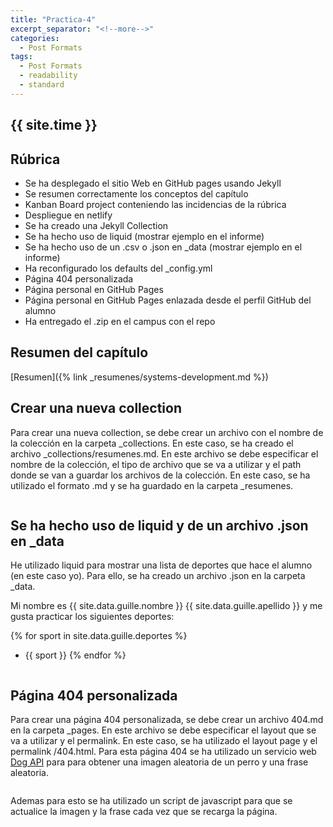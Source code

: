 ```yaml
---
title: "Practica-4"
excerpt_separator: "<!--more-->"
categories:
  - Post Formats
tags:
  - Post Formats
  - readability
  - standard
---
```


## {{ site.time }}




## Rúbrica
* Se ha desplegado el sitio Web en GitHub pages usando Jekyll
* Se resumen correctamente los conceptos del capítulo
* Kanban Board project conteniendo las incidencias de la rúbrica
* Despliegue en netlify
* Se ha creado una Jekyll Collection
* Se ha hecho uso de liquid (mostrar ejemplo en el informe)
* Se ha hecho uso de un .csv o .json en _data (mostrar ejemplo en el informe)
* Ha reconfigurado los defaults del _config.yml
* Página 404 personalizada
* Página personal en GitHub Pages
* Página personal en GitHub Pages enlazada desde el perfil GitHub del alumno
* Ha entregado el .zip en el campus con el repo

## Resumen del capítulo

[Resumen]({% link _resumenes/systems-development.md %})

## Crear una nueva collection

Para crear una nueva collection, se debe crear un archivo con el nombre de la colección en la carpeta _collections. En este caso, se ha creado el archivo _collections/resumenes.md. En este archivo se debe especificar el nombre de la colección, el tipo de archivo que se va a utilizar y el path donde se van a guardar los archivos de la colección. En este caso, se ha utilizado el formato .md y se ha guardado en la carpeta _resumenes. 

<figure style="width: 500px"
class="align-center">
  <img src="{{ site.url }}{{ site.baseurl }}/assets/images/crear-una-collection.png" alt="">
</figure>

## Se ha hecho uso de liquid y de un archivo .json en _data

He utilizado liquid para mostrar una lista de deportes que hace el alumno (en este caso yo). Para ello, se ha creado un archivo .json en la carpeta _data.

Mi nombre es {{ site.data.guille.nombre }} {{ site.data.guille.apellido }} y me gusta practicar los siguientes deportes:

{% for sport in site.data.guille.deportes %}
* {{ sport }}
{% endfor %}

<figure style="width: 500px"
class="align-center">
  <img src="{{ site.url }}{{ site.baseurl }}/assets/images/guille.png" alt="">
</figure>



## Página 404 personalizada

Para crear una página 404 personalizada, se debe crear un archivo 404.md en la carpeta _pages. En este archivo se debe especificar el layout que se va a utilizar y el permalink. En este caso, se ha utilizado el layout page y el permalink /404.html. Para esta página 404 se ha utilizado un servicio web [Dog API](https://dog.ceo/dog-api/) para para obtener una imagen aleatoria de un perro y una frase aleatoria. 

<figure style="width: 500px"
class="align-center">
  <img src="{{ site.url }}{{ site.baseurl }}/assets/images/ejemplo-perro.png" alt="">
</figure>

Ademas para esto se ha utilizado un script de javascript para que se actualice la imagen y la frase cada vez que se recarga la página.

<figure style="width: 500px"
class="align-center">
  <img src="{{ site.url }}{{ site.baseurl }}/assets/images/404-1.png" alt="">
</figure>

<figure style="width: 500px"
class="align-center">
  <img src="{{ site.url }}{{ site.baseurl }}/assets/images/404-2.png" alt="">
</figure>








